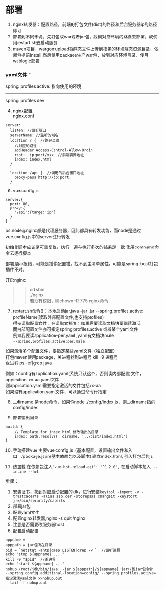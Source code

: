 # 部署
1. nginx转发器：配置路径，前端的打包文件(dist)的路径和后台服务器ip的路径即可  
2. 部署到不同环境，先打包成war或者jar包，找到对应环境的路径去部署。或使用restart.sh去启动服务  
3. maven项目，wargon:upload将静态文件上传到指定的环境静态资源目录，依赖包提前install,然后使用package生产war包，放到对应环境目录，使用weblogic部署

### yaml文件：
spring:
  profiles.active: 指向使用的环境
    
---
spring:
  profiles:dev

4. nginx配置  
nginx.conf
```
server:
  listen: //监听端口
  serverName: //监听的域名
  location / {  //路经过滤
    //对应的路径
    addHeader Access-Control-Allow-Orgin
    root:  ip:port/xxx  //前端资源地址
    index: index.html
  }
  
  location /api {  //调用的后台接口地址
    proxy-pass http://ip:port;
  }
```

6. vue.config.js
```
server:{
  port: 80,
  proxy:{
    '/api':{targe:'ip'}
  }
}
```
ps.node与nginx都是代理服务器，因此都具有转发功能，而node是通过vue.config.js中的server进行转发

初始化脚本应该是可重复性，执行一遍与执行多次的结果是一致  使用command命令去运行脚本


部署是jar报错，可能是插件配置错。找不到主清单属性，可能是spring-boot打包插件不对。

开启nginx: 
>> cd sbin  
>> ./nginx  
若没有权限，则chown -R 775 nginx命令

7. restart.sh命令()：本地启动jar,java -jar .jar --spring.profiles.active: profileName(读取外部配置文件,也支持profiles)   
得先读取配置文件，在读取文档块；如果需要读取文档块要继续激活  
而内部配置文件亦可指定spring.profiles.active 或者某个yaml文件  
例如我要读application-per.yaml ,yaml有文档块male  
 `--spring.profiles.active:per,male  `

如果激活多个配置文件，要指定某些yaml文件（独立配置）  
打包maven使用package，关进程找到进程号 kill -9 进程号  
查进程 ps -ef|grep java 

例如：config有application.yaml(系统只认这个，否则读内部配置)文件，appication-xx-aa.yaml文件  
则application.yaml需要指定激活的文件包括xx-aa     
如果没有application.yaml文件，可以通过命令行指定  


8. __dirname 是node命令，如果你node ./config/index.js，则__dirname指向config/index

9. 部署输出目录   
```
build: {
    // Template for index.html 修改输出的目录
    index: path.resolve(__dirname, '../dist/index.html')
}
```

10. 手动搭建vue
主要vue.config.js（基本配置，设置输出文件和入口）/package.json(基本依赖包以及脚本)
建立index.html, 引入打包后的js

11. 热加载
在依赖包注入`"vue-hot-reload-api": "^1.2.0",`
在启动脚本加入` --inline --hot`


步骤：  
1. 安装证书，找到对应启动配置的jdk，进行安装`keytool -import -v -trustcacerts -alias sso.cer -storepass changeit -keystort jre/bin/security/cacerts`  
2. 部署jar包
3. 配置yaml文件
4. 配置nginx转发器,nginx -s quit /nginx
5. 注意是否需要改服务器host
6. 配置启动配置 
```
appname = 
apppath = jar包所在目录
pid = `netstat -antp|grep LISTEN|grep -w `  //监听进程
echo "stop ${appname} ...."
kill -9 "$pid"  //杀进程
echo "start ${appname} ..."
nohup /root/jdk/bin/java  -jar ${apppath}/${appname}.jar//跑jar包命令  --spring.config.additional-location=config/ --spring.profiles.active= 指定激活yaml文件 >>nohup.out 
  tail -f nohup.out 
```

